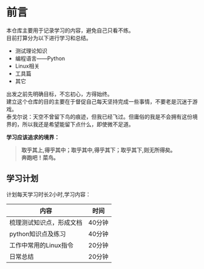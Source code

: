 # 前言  

本仓库主要用于记录学习的内容，避免自己只看不练。  
目前打算分为以下进行学习和总结。

- 测试理论知识
- 编程语言——Python
- Linux相关
- 工具篇
- 其它

出发之前先明确目标，不忘初心，方得始终。  
建立这个仓库的目的主要在于督促自己每天坚持完成一些事情，不要老是沉迷于游戏。  
泰戈尔说：天空不曾留下鸟的痕迹，但我已经飞过。但庸俗的我是不会拥有这份境界的，所以我还是希望能留下点什么，即使微不足道。  
  
**学习应该追求的境界：**
>**取乎其上,得乎其中；取乎其中,得乎其下；取乎其下,则无所得矣。**  
**奔跑吧！菜鸟。**

## 学习计划  

计划每天学习时长2小时,学习内容：  

| 内容 | 时间 |  
| ----| -----|  
| 梳理测试知识点，形成文档 | 40分钟 |  
| python知识点及练习      | 40分钟 |  
| 工作中常用的Linux指令   | 20分钟 |  
| 日常总结               | 20分钟 |

